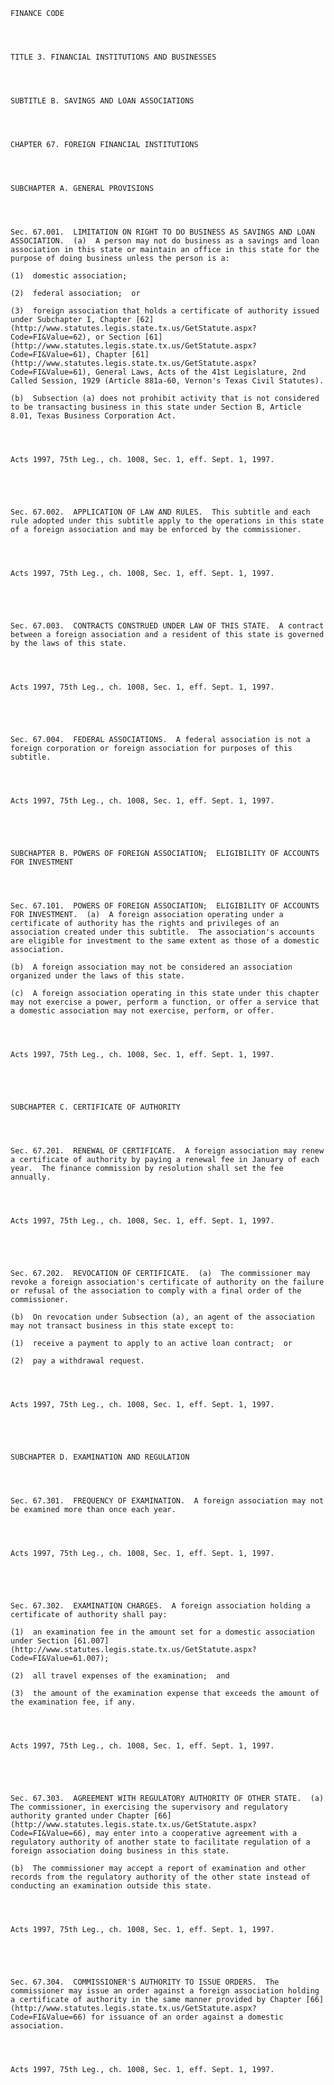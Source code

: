 ﻿
    
    
    	
    					
    
    
    FINANCE CODE
    
      
    
    
    TITLE 3. FINANCIAL INSTITUTIONS AND BUSINESSES
    
      
    
    
    SUBTITLE B. SAVINGS AND LOAN ASSOCIATIONS
    
      
    
    
    CHAPTER 67. FOREIGN FINANCIAL INSTITUTIONS
    
      
    
    
    SUBCHAPTER A. GENERAL PROVISIONS
    
      
    
    
    Sec. 67.001.  LIMITATION ON RIGHT TO DO BUSINESS AS SAVINGS AND LOAN ASSOCIATION.  (a)  A person may not do business as a savings and loan association in this state or maintain an office in this state for the purpose of doing business unless the person is a:
    
    (1)  domestic association;
    
    (2)  federal association;  or
    
    (3)  foreign association that holds a certificate of authority issued under Subchapter I, Chapter [62](http://www.statutes.legis.state.tx.us/GetStatute.aspx?Code=FI&Value=62), or Section [61](http://www.statutes.legis.state.tx.us/GetStatute.aspx?Code=FI&Value=61), Chapter [61](http://www.statutes.legis.state.tx.us/GetStatute.aspx?Code=FI&Value=61), General Laws, Acts of the 41st Legislature, 2nd Called Session, 1929 (Article 881a-60, Vernon's Texas Civil Statutes).
    
    (b)  Subsection (a) does not prohibit activity that is not considered to be transacting business in this state under Section B, Article 8.01, Texas Business Corporation Act.
    
    
    
    
    Acts 1997, 75th Leg., ch. 1008, Sec. 1, eff. Sept. 1, 1997.
    
    
    
    
    
    Sec. 67.002.  APPLICATION OF LAW AND RULES.  This subtitle and each rule adopted under this subtitle apply to the operations in this state of a foreign association and may be enforced by the commissioner.
    
    
    
    
    Acts 1997, 75th Leg., ch. 1008, Sec. 1, eff. Sept. 1, 1997.
    
    
    
    
    
    Sec. 67.003.  CONTRACTS CONSTRUED UNDER LAW OF THIS STATE.  A contract between a foreign association and a resident of this state is governed by the laws of this state.
    
    
    
    
    Acts 1997, 75th Leg., ch. 1008, Sec. 1, eff. Sept. 1, 1997.
    
    
    
    
    
    Sec. 67.004.  FEDERAL ASSOCIATIONS.  A federal association is not a foreign corporation or foreign association for purposes of this subtitle.
    
    
    
    
    Acts 1997, 75th Leg., ch. 1008, Sec. 1, eff. Sept. 1, 1997.
    
    
    
    
    
    SUBCHAPTER B. POWERS OF FOREIGN ASSOCIATION;  ELIGIBILITY OF ACCOUNTS FOR INVESTMENT
    
      
    
    
    Sec. 67.101.  POWERS OF FOREIGN ASSOCIATION;  ELIGIBILITY OF ACCOUNTS FOR INVESTMENT.  (a)  A foreign association operating under a certificate of authority has the rights and privileges of an association created under this subtitle.  The association's accounts are eligible for investment to the same extent as those of a domestic association.
    
    (b)  A foreign association may not be considered an association organized under the laws of this state.
    
    (c)  A foreign association operating in this state under this chapter may not exercise a power, perform a function, or offer a service that a domestic association may not exercise, perform, or offer.
    
    
    
    
    Acts 1997, 75th Leg., ch. 1008, Sec. 1, eff. Sept. 1, 1997.
    
    
    
    
    
    SUBCHAPTER C. CERTIFICATE OF AUTHORITY
    
      
    
    
    Sec. 67.201.  RENEWAL OF CERTIFICATE.  A foreign association may renew a certificate of authority by paying a renewal fee in January of each year.  The finance commission by resolution shall set the fee annually.
    
    
    
    
    Acts 1997, 75th Leg., ch. 1008, Sec. 1, eff. Sept. 1, 1997.
    
    
    
    
    
    Sec. 67.202.  REVOCATION OF CERTIFICATE.  (a)  The commissioner may revoke a foreign association's certificate of authority on the failure or refusal of the association to comply with a final order of the commissioner.
    
    (b)  On revocation under Subsection (a), an agent of the association may not transact business in this state except to:
    
    (1)  receive a payment to apply to an active loan contract;  or
    
    (2)  pay a withdrawal request.
    
    
    
    
    Acts 1997, 75th Leg., ch. 1008, Sec. 1, eff. Sept. 1, 1997.
    
    
    
    
    
    SUBCHAPTER D. EXAMINATION AND REGULATION
    
      
    
    
    Sec. 67.301.  FREQUENCY OF EXAMINATION.  A foreign association may not be examined more than once each year.
    
    
    
    
    Acts 1997, 75th Leg., ch. 1008, Sec. 1, eff. Sept. 1, 1997.
    
    
    
    
    
    Sec. 67.302.  EXAMINATION CHARGES.  A foreign association holding a certificate of authority shall pay:
    
    (1)  an examination fee in the amount set for a domestic association under Section [61.007](http://www.statutes.legis.state.tx.us/GetStatute.aspx?Code=FI&Value=61.007);
    
    (2)  all travel expenses of the examination;  and
    
    (3)  the amount of the examination expense that exceeds the amount of the examination fee, if any.
    
    
    
    
    Acts 1997, 75th Leg., ch. 1008, Sec. 1, eff. Sept. 1, 1997.
    
    
    
    
    
    Sec. 67.303.  AGREEMENT WITH REGULATORY AUTHORITY OF OTHER STATE.  (a)  The commissioner, in exercising the supervisory and regulatory authority granted under Chapter [66](http://www.statutes.legis.state.tx.us/GetStatute.aspx?Code=FI&Value=66), may enter into a cooperative agreement with a regulatory authority of another state to facilitate regulation of a foreign association doing business in this state.
    
    (b)  The commissioner may accept a report of examination and other records from the regulatory authority of the other state instead of conducting an examination outside this state.
    
    
    
    
    Acts 1997, 75th Leg., ch. 1008, Sec. 1, eff. Sept. 1, 1997.
    
    
    
    
    
    Sec. 67.304.  COMMISSIONER'S AUTHORITY TO ISSUE ORDERS.  The commissioner may issue an order against a foreign association holding a certificate of authority in the same manner provided by Chapter [66](http://www.statutes.legis.state.tx.us/GetStatute.aspx?Code=FI&Value=66) for issuance of an order against a domestic association.
    
    
    
    
    Acts 1997, 75th Leg., ch. 1008, Sec. 1, eff. Sept. 1, 1997.
    
    
    
    
    				
